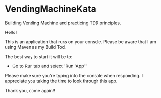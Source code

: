 # VendingMachineKata
Building Vending Machine and practicing TDD principles.

Hello! 

This is an application that runs on your console.
Please be aware that I am using Maven as my Build Tool.

The best way to start it will be to:
- Go to Run tab and select "Run 'App'"

Please make sure you're typing into the console when responding.
I appreciate you taking the time to look through this app.

Thank you, come again!!
